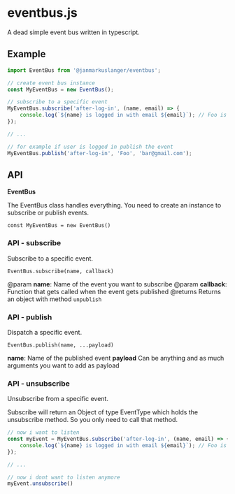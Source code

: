 # eventbus.js
A dead simple event bus written in typescript. 

## Example

``` javascript
import EventBus from '@janmarkuslanger/eventbus';

// create event bus instance
const MyEventBus = new EventBus();

// subscribe to a specific event
MyEventBus.subscribe('after-log-in', (name, email) => {
    console.log(`${name} is logged in with email ${email}`); // Foo is logged in
});

// ...

// for example if user is logged in publish the event
MyEventBus.publish('after-log-in', 'Foo', 'bar@gmail.com');

```

## API 

**EventBus**

The EventBus class handles everything. 
You need to create an instance to subscribe or publish events. 

`const MyEventBus = new EventBus()`

### API - subscribe

Subscribe to a specific event.

`EventBus.subscribe(name, callback)`

@param **name**:  Name of the event you want to subscribe
@param **callback**:  Function that gets called when the event gets published
@returns Returns an object with method `unpublish`


### API - publish 

Dispatch a specific event.

`EventBus.publish(name, ...payload)`

**name**: Name of the published event
**payload** Can be anything and as much arguments you want to add as payload


### API - unsubscribe

Unsubscribe from a specific event. 

Subscribe will return an Object of type EventType which holds the unsubscribe method. 
So you only need to call that method.

``` javascript
// now i want to listen 
const myEvent = MyEventBus.subscribe('after-log-in', (name, email) => {
    console.log(`${name} is logged in with email ${email}`); // Foo is logged in
});

// ...

// now i dont want to listen anymore
myEvent.unsubscribe()

```







